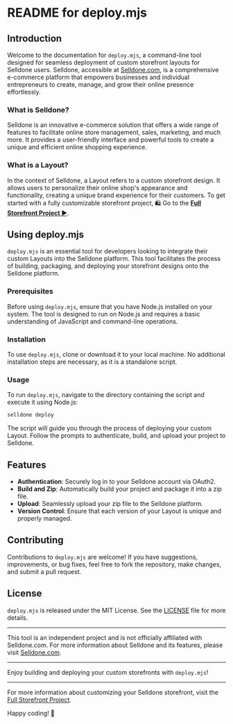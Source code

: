 # README for deploy.mjs

## Introduction

Welcome to the documentation for `deploy.mjs`, a command-line tool designed for seamless deployment of custom storefront layouts for Selldone users. Selldone, accessible at [Selldone.com](https://www.selldone.com), is a comprehensive e-commerce platform that empowers businesses and individual entrepreneurs to create, manage, and grow their online presence effortlessly.

### What is Selldone?

Selldone is an innovative e-commerce solution that offers a wide range of features to facilitate online store management, sales, marketing, and much more. It provides a user-friendly interface and powerful tools to create a unique and efficient online shopping experience.

### What is a Layout?

In the context of Selldone, a Layout refers to a custom storefront design. It allows users to personalize their online shop's appearance and functionality, creating a unique brand experience for their customers. To get started with a fully customizable storefront project, 🛍️ Go to the [**Full Storefront Project ▶**](https://github.com/selldone/storefront).

## Using deploy.mjs

`deploy.mjs` is an essential tool for developers looking to integrate their custom Layouts into the Selldone platform. This tool facilitates the process of building, packaging, and deploying your storefront designs onto the Selldone platform.

### Prerequisites

Before using `deploy.mjs`, ensure that you have Node.js installed on your system. The tool is designed to run on Node.js and requires a basic understanding of JavaScript and command-line operations.

### Installation

To use `deploy.mjs`, clone or download it to your local machine. No additional installation steps are necessary, as it is a standalone script.

### Usage

To run `deploy.mjs`, navigate to the directory containing the script and execute it using Node.js:

```bash
selldone deploy
```

The script will guide you through the process of deploying your custom Layout. Follow the prompts to authenticate, build, and upload your project to Selldone.

## Features

- **Authentication**: Securely log in to your Selldone account via OAuth2.
- **Build and Zip**: Automatically build your project and package it into a zip file.
- **Upload**: Seamlessly upload your zip file to the Selldone platform.
- **Version Control**: Ensure that each version of your Layout is unique and properly managed.

## Contributing

Contributions to `deploy.mjs` are welcome! If you have suggestions, improvements, or bug fixes, feel free to fork the repository, make changes, and submit a pull request.

## License

`deploy.mjs` is released under the MIT License. See the [LICENSE](LICENSE) file for more details.

---

This tool is an independent project and is not officially affiliated with Selldone.com. For more information about Selldone and its features, please visit [Selldone.com](https://www.selldone.com).

---

Enjoy building and deploying your custom storefronts with `deploy.mjs`!

---

For more information about customizing your Selldone storefront, visit the [Full Storefront Project](https://github.com/selldone/storefront).

Happy coding! 🚀